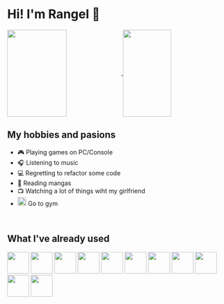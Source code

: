 # Hi! I'm Rangel 👋

<a href="https://github.com/anuraghazra/github-readme-stats">
  <img 
    height=200 
     width="52%"
      align="center" 
    src="https://github-readme-stats.vercel.app/api?username=rangel-g&include_all_commits=true&hide=prs&rank_icon=github&show_icons=true&theme=react#gh-dark-mode-only&card_width=320" />
</a>
<a href="https://github.com/anuraghazra/convoychat">
  <img 
    height=200 
     width="47%"
     align="center" 
    src="https://github-readme-stats.vercel.app/api/top-langs/?username=jv-rangel&layout=compact&theme=react#gh-dark-mode-only&theme=react#gh-dark-mode-only&theme=default#gh-light-mode-only" />
</a>

<br/>

## My hobbies and pasions

- 🎮 Playing games on PC/Console
- 🎧 Listening to music
- 💻 Regretting to refactor some code
- 📖 Reading mangas
- 📺 Watching a lot of things wiht my girlfriend
- <img src="https://cdn-icons-png.flaticon.com/512/2461/2461076.png" height="20px" width="20px"/> Go to gym

<br />

## What I've already used
 
<div>
  <img src="https://cdn.jsdelivr.net/gh/devicons/devicon@latest/icons/html5/html5-original.svg" height="50px" width="50px"/>
  <img src="https://cdn.jsdelivr.net/gh/devicons/devicon@latest/icons/sass/sass-original.svg" height="50px" width="50px"/>
  <img src="https://cdn.jsdelivr.net/gh/devicons/devicon@latest/icons/typescript/typescript-original.svg" height="50px" width="50px"/>
  <img src="https://cdn.jsdelivr.net/gh/devicons/devicon@latest/icons/javascript/javascript-original.svg" height="50px" width="50px"/>
  <img src="https://cdn.jsdelivr.net/gh/devicons/devicon@latest/icons/angular/angular-original.svg" height="50px" width="50px"/>
  <img src="https://cdn.jsdelivr.net/gh/devicons/devicon@latest/icons/angularmaterial/angularmaterial-original.svg" height="50px" width="50px"/>
  <img src="https://cdn.jsdelivr.net/gh/devicons/devicon@latest/icons/ionic/ionic-original.svg" height="50px" width="50px"/>
  <img src="https://cdn.jsdelivr.net/gh/devicons/devicon@latest/icons/vscode/vscode-original.svg" height="50px" width="50px"/>
  <img src="https://cdn.jsdelivr.net/gh/devicons/devicon@latest/icons/github/github-original.svg" height="50px" width="50px"/>
  <img src="https://cdn.jsdelivr.net/gh/devicons/devicon@latest/icons/git/git-original.svg" height="50px" width="50px"/>
  <img src="https://cdn.jsdelivr.net/gh/devicons/devicon@latest/icons/nodejs/nodejs-original-wordmark.svg" height="50px" width="50px"/>
</div>
